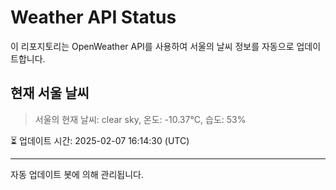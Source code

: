 
# Weather API Status

이 리포지토리는 OpenWeather API를 사용하여 서울의 날씨 정보를 자동으로 업데이트합니다.

## 현재 서울 날씨
> 서울의 현재 날씨: clear sky, 온도: -10.37°C, 습도: 53%

⏳ 업데이트 시간: 2025-02-07 16:14:30 (UTC)

---
자동 업데이트 봇에 의해 관리됩니다.

